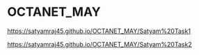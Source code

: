 # OCTANET_MAY

https://satyamraj45.github.io/OCTANET_MAY/Satyam%20Task1

https://satyamraj45.github.io/OCTANET_MAY/Satyam%20Task2
